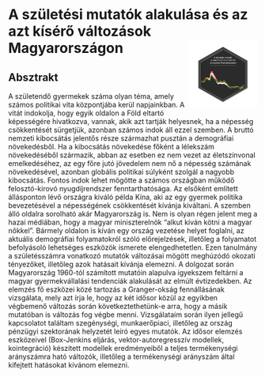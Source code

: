 # A születési mutatók alakulása és az azt kísérő változások Magyarországon <img src="logo.png" align="right" width="140" height="140" />

## Absztrakt

A születendő gyermekek száma olyan téma, amely számos politikai vita központjába kerül napjainkban. A vitát indokolja, hogy egyik oldalon a Föld eltartó képességére hivatkozva, vannak, akik azt tartják helyesnek, ha a népesség csökkentését sürgetjük, azonban számos indok áll ezzel szemben. A bruttó nemzeti kibocsátás jelentős része származhat pusztán a demográfiai növekedésből. Ha a kibocsátás növekedése főként a lélekszám növekedéséből származik, abban az esetben ez nem vezet az életszínvonal emelkedéséhez, az egy főre jutó jövedelem nem nő a népesség számának növekedésével, azonban globális politikai súlyként szolgál a nagyobb kibocsátás. Fontos indok lehet mögötte a számos országban működő felosztó-kirovó nyugdíjrendszer fenntarthatósága. Az elsőként említett állásponton lévő országra kiváló példa Kína, aki az egy gyermek politika bevezetésével a népességének csökkentését kívánja kiváltani. A szemben álló oldalra sorolható akár Magyarország is. Nem is olyan régen jelent meg a hazai médiában, hogy a magyar miniszterelnök “alkut kíván kötni a magyar nőkkel”. Bármely oldalon is kíván egy ország vezetése helyet foglalni, az aktuális demográfiai folyamatokról szóló előrejelzések, illetőleg a folyamatot befolyásoló lehetséges eszközök ismerete elengedhetetlen.
Ezen tanulmány a születésszámra vonatkozó mutatók változásai mögött meghúzódó okozati tényezőket, illetőleg azok hatásait kívánja elemezni. A dolgozat során Magyarország 1960-tól számított mutatóin alapulva igyekszem feltárni a magyar gyermekvállalási tendenciák alakulását az elmúlt évtizedekben. Az elemzés fő eszközei közé tartozás a Granger-okság fennállásának vizsgálata, mely azt írja le, hogy az két idősor közül az egyikben végbemenő változás során következtethetünk-e arra, hogy a másik mutatóban is változás fog végbe menni. Vizsgálataim során ilyen jellegű kapcsolatot találtam szegénységi, munkaerőpiaci, illetőleg az ország pénzügyi szektorának helyzetét leíró egyes mutatók. Az idősor elemzés eszközeivel (Box-Jenkins eljárás, vektor-autoregresszív modellek, kointegráció) készített modellek eredményeiből a teljes termékenységi arányszámra ható változók, illetőleg a termékenységi arányszám által kifejtett hatásokat kívánom elemezni.
